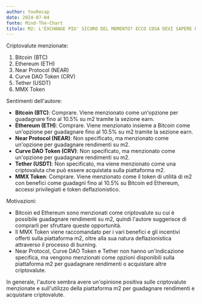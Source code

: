 ```yaml
---
author: YouRecap
date: 2024-07-04
fonte: Mind-The-Chart 
titolo: M2: L'EXCHANGE PIU' SICURO DEL MOMENTO? ECCO COSA DEVI SAPERE ORA!
---
```


Criptovalute menzionate:
1. Bitcoin (BTC)
2. Ethereum (ETH)
3. Near Protocol (NEAR)
4. Curve DAO Token (CRV)
5. Tether (USDT)
6. MMX Token

Sentimenti dell'autore:
- **Bitcoin (BTC)**: Comprare. Viene menzionato come un'opzione per guadagnare fino al 10.5% su m2 tramite la sezione earn.
- **Ethereum (ETH)**: Comprare. Viene menzionato insieme a Bitcoin come un'opzione per guadagnare fino al 10.5% su m2 tramite la sezione earn.
- **Near Protocol (NEAR)**: Non specificato, ma menzionato come un'opzione per guadagnare rendimenti su m2.
- **Curve DAO Token (CRV)**: Non specificato, ma menzionato come un'opzione per guadagnare rendimenti su m2.
- **Tether (USDT)**: Non specificato, ma viene menzionato come una criptovaluta che può essere acquistata sulla piattaforma m2.
- **MMX Token**: Comprare. Viene menzionato come il token di utilità di m2 con benefici come guadagni fino al 10.5% su Bitcoin ed Ethereum, accessi privilegiati e token deflazionistico.

Motivazioni:
- Bitcoin ed Ethereum sono menzionati come criptovalute su cui è possibile guadagnare rendimenti su m2, quindi l'autore suggerisce di comprarli per sfruttare queste opportunità.
- Il MMX Token viene raccomandato per i vari benefici e gli incentivi offerti sulla piattaforma m2, oltre alla sua natura deflazionistica attraverso il processo di burning.
- Near Protocol, Curve DAO Token e Tether non hanno un'indicazione specifica, ma vengono menzionati come opzioni disponibili sulla piattaforma m2 per guadagnare rendimenti o acquistare altre criptovalute.

In generale, l'autore sembra avere un'opinione positiva sulle criptovalute menzionate e sull'utilizzo della piattaforma m2 per guadagnare rendimenti e acquistare criptovalute.
